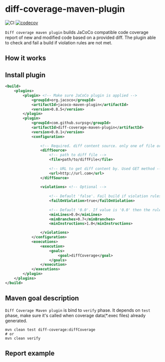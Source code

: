 # diff-coverage-maven-plugin
![CI](https://github.com/SurpSG/diff-coverage-maven-plugin/workflows/CI/badge.svg)
[![codecov](https://codecov.io/gh/SurpSG/diff-coverage-maven-plugin/branch/master/graph/badge.svg)](https://codecov.io/gh/SurpSG/diff-coverage-maven-plugin)

`Diff coverage maven plugin` builds JaCoCo compatible code coverage report of new and modified code based on a provided diff. 
The plugin able to check and fail a build if violation rules are not met.

## How it works


## Install plugin
```xml
<build>
    <plugins>
        <plugin> <!-- Make sure JaCoCo plugin is applied -->
            <groupId>org.jacoco</groupId>
            <artifactId>jacoco-maven-plugin</artifactId>
            <version>0.8.5</version>
        </plugin>
        <plugin>
            <groupId>com.github.surpsg</groupId>
            <artifactId>diff-coverage-maven-plugin</artifactId>
            <version>0.0.1</version>
            <configuration>
                
                <!-- Required. diff content source. only one of file or URL is allowed -->
                <diffSource>
                    <!-- path to diff file -->
                    <file>path/to/diffFile</file>
                
                    <!-- URL to get diff content by. Used GET method -->
                    <url>http://url.com</url>
                </diffSource>
                
                <violations> <!-- Optional -->
                    
                    <!-- Default 'false'. Fail build if violation rules weren't met  -->
                    <failOnViolation>true</failOnViolation>
                    
                    <!-- Default '0.0'. If value is '0.0' then the rule is disabled -->
                    <minLines>0.0</minLines>
                    <minBranches>0.7</minBranches>
                    <minInstructions>1.0</minInstructions>

                </violations>
            </configuration>
            <executions>
                <execution>
                    <goals>
                        <goal>diffCoverage</goal>
                    </goals>
                </execution>
            </executions>
        </plugin>
    </plugins>
</build>
```

## Maven goal description 
`Diff Coverage Maven plugin` is bind to `verify` phase. It depends on `test` phase, make sure it's called when coverage data(*.exec files) already generated.  
```shell script
mvn clean test diff-coverage:diffCoverage
# or
mvn clean verify
```

## Report example
